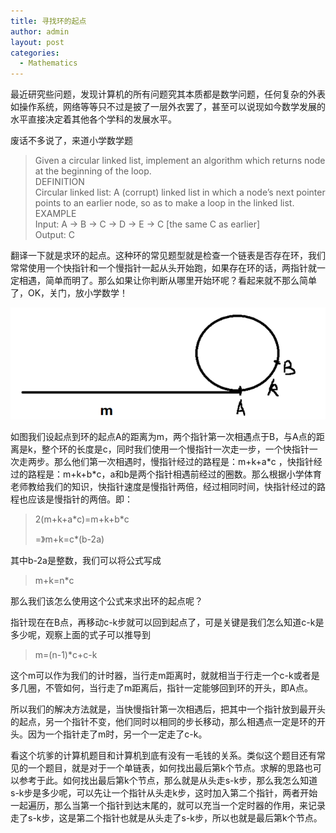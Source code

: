 ```yaml
---
title: 寻找环的起点
author: admin
layout: post
categories:
  - Mathematics
---
```


最近研究些问题，发现计算机的所有问题究其本质都是数学问题，任何复杂的外表如操作系统，网络等等只不过是披了一层外衣罢了，甚至可以说现如今数学发展的水平直接决定着其他各个学科的发展水平。

废话不多说了，来道小学数学题

> Given a circular linked list, implement an algorithm which returns node at the beginning of the loop.  
> DEFINITION  
> Circular linked list: A (corrupt) linked list in which a node’s next pointer points to an earlier node, so as to make a loop in the linked list.  
> EXAMPLE  
> Input: A -> B -> C -> D -> E -> C [the same C as earlier]  
> Output: C



翻译一下就是求环的起点。这种环的常见题型就是检查一个链表是否存在环，我们常常使用一个快指针和一个慢指针一起从头开始跑，如果存在环的话，两指针就一定相遇，简单而明了。那么如果让你判断从哪里开始环呢？看起来就不那么简单了，OK，关门，放小学数学！

![3](/assets/images/2012/9/1-2.png)

如图我们设起点到环的起点A的距离为m，两个指针第一次相遇点于B，与A点的距离是k，整个环的长度是c，同时我们使用一个慢指针一次走一步，一个快指针一次走两步。那么他们第一次相遇时，慢指针经过的路程是：m+k+a\*c ，快指针经过的路程是：m+k+b\*c，a和b是两个指针相遇前经过的圈数。那么根据小学体育老师教给我们的知识，快指针速度是慢指针两倍，经过相同时间，快指针经过的路程也应该是慢指针的两倍。即：

> 2(m+k+a\*c)=m+k+b\*c
> 
> =》m+k=c\*(b-2a)

其中b-2a是整数，我们可以将公式写成

> m+k=n\*c

那么我们该怎么使用这个公式来求出环的起点呢？

指针现在在B点，再移动c-k步就可以回到起点了，可是关键是我们怎么知道c-k是多少呢，观察上面的式子可以推导到

> m=(n-1)\*c+c-k

这个m可以作为我们的计时器，当行走m距离时，就就相当于行走一个c-k或者是多几圈，不管如何，当行走了m距离后，指针一定能够回到环的开头，即A点。

所以我们的解决方法就是，当快慢指针第一次相遇后，把其中一个指针放到最开头的起点，另一个指针不变，他们同时以相同的步长移动，那么相遇点一定是环的开头。因为一个指针走了m时，另一个一定走了c-k。

看这个坑爹的计算机题目和计算机到底有没有一毛钱的关系。类似这个题目还有常见的一个题目，就是对于一个单链表，如何找出最后第k个节点。求解的思路也可以参考于此。如何找出最后第k个节点，那么就是从头走s-k步，那么我怎么知道s-k步是多少呢，可以先让一个指针从头走k步，这时加入第二个指针，两者开始一起遍历，那么当第一个指针到达末尾的，就可以充当一个定时器的作用，来记录走了s-k步，这是第二个指针也就是从头走了s-k步，所以也就是最后第k个节点。